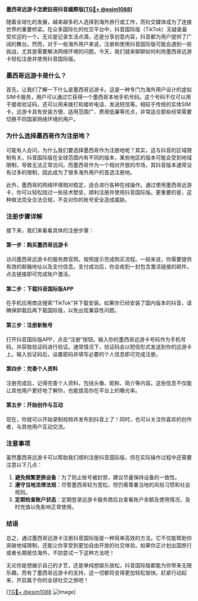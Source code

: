 **墨西哥远游卡怎麽註冊抖音國際版[[TG💪+ @esim1088](https://t.me/s/esim1088)]**

随着全球化的发展，越来越多的人选择到海外旅行或工作，而社交媒体成为了连接世界的重要桥梁。在众多国际化的社交平台中，抖音国际版（TikTok）无疑是最受欢迎的一个。无论是记录生活点滴，还是分享创意内容，抖音都为用户提供了广阔的舞台。然而，对于一些海外用户来说，注册和使用抖音国际版可能会遇到一些挑战，尤其是需要解决网络环境的问题。今天，我们就来聊聊如何利用墨西哥远游卡轻松注册并使用抖音国际版。

### 墨西哥远游卡是什么？

首先，让我们了解一下什么是墨西哥远游卡。这是一种专门为海外用户设计的虚拟SIM卡服务，用户可以通过它获得一个墨西哥本地手机号码。这个号码不仅可以用于接收验证码，还可以用来拨打和接听电话、发送短信等。相较于传统的实体SIM卡，远游卡具有安装方便、适用范围广、费用低廉等优点，非常适合那些经常需要切换不同国家网络环境的用户。

### 为什么选择墨西哥作为注册地？

可能有人会问，为什么我们要选择墨西哥作为注册地呢？其实，这与抖音的区域限制有关。抖音国际版在全球范围内有不同的版本，某些地区的版本可能会受到地域限制，导致无法正常访问。而墨西哥作为一个相对开放的市场，其抖音版本通常没有过多的限制，因此成为了很多海外用户的首选注册地。

此外，墨西哥的网络环境相对稳定，适合进行各种在线操作。通过使用墨西哥远游卡，你可以轻松绕过一些技术壁垒，顺利注册并使用抖音国际版。更重要的是，这种做法完全合法合规，不会对你的账号安全造成威胁。

### 注册步骤详解

接下来，我们来看看具体的注册步骤：

#### 第一步：购买墨西哥远游卡
访问墨西哥远游卡的服务商官网，按照提示完成购买流程。一般来说，你需要提供有效的邮箱地址以及支付信息。支付成功后，你会收到一封包含激活链接的邮件。点击链接即可完成账户激活。

#### 第二步：下载抖音国际版APP
在手机应用商店搜索“TikTok”并下载安装。如果你已经安装了国内版本的抖音，请确保卸载后再下载国际版，以免出现兼容性问题。

#### 第三步：注册新账号
打开抖音国际版APP，点击“注册”按钮。输入你的墨西哥远游卡号码作为手机号码，并获取验证码进行验证。通常情况下，验证码会以短信形式发送到你的远游卡上。输入验证码后，设置密码并填写必要的个人信息即可完成注册。

#### 第四步：完善个人资料
注册完成后，记得完善个人资料，包括头像、昵称、简介等内容。这些信息不仅能让其他用户更好地了解你，也能提高你在平台上的曝光率。

#### 第五步：开始创作与互动
现在，你就可以开始录制视频并发布到抖音上了！同时，也可以关注你喜欢的创作者，与其他用户互动交流。

### 注意事项

虽然墨西哥远游卡可以帮助我们顺利注册抖音国际版，但在实际操作过程中还需要注意以下几点：

1. **避免频繁更换设备**：为了防止账号被封禁，建议尽量保持设备的一致性。
2. **遵守当地法律法规**：尽管墨西哥较为宽松，但仍需尊重当地的风俗习惯和社会规则。
3. **定期检查账户状态**：定期登录远游卡服务商后台查看账户余额及使用情况，及时充值以免影响正常使用。

### 结语

总之，通过墨西哥远游卡注册抖音国际版是一种简单高效的方法。它不仅能帮助你突破地域限制，还能让你享受到更加自由开放的社交体验。如果你正计划出国旅行或者长期居住海外，不妨尝试一下这种方法吧！

无论你是想展示自己的才艺，还是单纯想娱乐放松，抖音国际版都能为你带来无限乐趣。而有了墨西哥远游卡的支持，这一切都将变得更加轻松愉快。赶紧行动起来，开启属于你的全球社交之旅吧！

[[TG💪+ @esim1088](https://t.me/s/esim1088) ![Image](https://i.postimg.cc/4NQfJmqS/Snipaste-2025-05-13-00-14-12.png)]